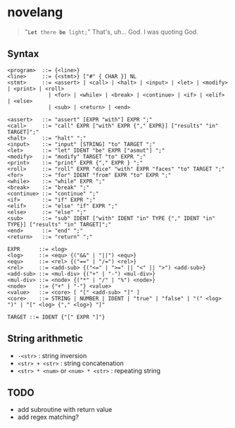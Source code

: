# novelang

> "<code><b>Let</b> there <b>be</b> light;</code>" That's, uh... God. I was quoting God.

## Syntax

```
<program>  ::= {<line>}
<line>     ::= {<stmt>} ["#" { CHAR }] NL
<stmt>     ::= <assert> | <call> | <halt> | <input> | <let> | <modify> | <print> | <roll>
             | <for> | <while> | <break> | <continue> | <if> | <elif> | <else>
             | <sub> | <return> | <end>

<assert>   ::= "assert" [EXPR "with"] EXPR ";"
<call>     ::= "call" EXPR ["with" EXPR {"," EXPR}] ["results" "in" TARGET]";"
<halt>     ::= "halt" ";"
<input>    ::= "input" [STRING] "to" TARGET ";"
<let>      ::= "let" IDENT "be" EXPR ["asmut"] ";"
<modify>   ::= "modify" TARGET "to" EXPR ";"
<print>    ::= "print" EXPR {"," EXPR } ";"
<roll>     ::= "roll" EXPR "dice" "with" EXPR "faces" "to" TARGET ";"
<for>      ::= "for" IDENT "from" EXPR "to" EXPR ";"
<while>    ::= "while" EXPR ";"
<break>    ::= "break" ";"
<continue> ::= "continue" ";"
<if>       ::= "if" EXPR ";"
<elif>     ::= "else" "if" EXPR ";"
<else>     ::= "else" ";"
<sub>      ::= "sub" IDENT ["with" IDENT "in" TYPE {"," IDENT "in" TYPE}] ["results" "in" TARGET]";"
<end>      ::= "end" ";"
<return>   ::= "return" ";"

EXPR      ::= <log>
<log>     ::= <equ> {("&&" | "||") <equ>}
<equ>     ::= <rel> {("==" | "/=") <rel>}
<rel>     ::= <add-sub> {("<=" | ">=" || "<" || ">") <add-sub>}
<add-sub> ::= <mul-div> {("+" | "-") <mul-div>}
<mul-div> ::= <node> {("*" | "/" | "%") <node>}
<node>    ::= {"+" | "-"} <value>
<value>   ::= <core> [ "[" <add-sub> "]" ]
<core>    ::= STRING | NUMBER | IDENT | "true" | "false" | "(" <log> ")" | "[" <log> {"," <log>} "]"

TARGET ::= IDENT {"[" EXPR "]"}
```

## String arithmetic

- `-<str>` : string inversion
- `<str> + <str>` : string concatenation
- `<str> * <num>` or `<num> * <str>` : repeating string

## TODO

- add subroutine with return value
- add regex matching?

